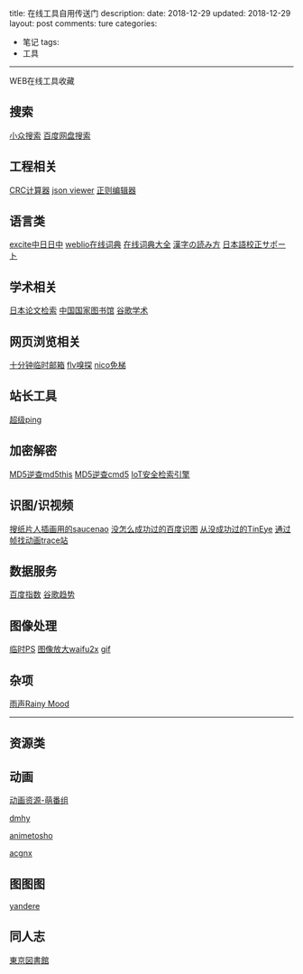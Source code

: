 title: 在线工具自用传送门
description: 
date: 2018-12-29
updated: 2018-12-29
layout: post
comments: ture
categories:
- 笔记
tags: 
- 工具
---

WEB在线工具收藏

<!--more-->

## 搜索

[小众搜索](https://bird.so/)
[百度网盘搜索](https://www.xiaobaipan.com/)


## 工程相关

[CRC计算器](https://www.lammertbies.nl/comm/info/crc-calculation.html)
[json viewer](http://jsonviewer.stack.hu/)
[正则编辑器](https://regex101.com/)


## 语言类

[excite中日日中](https://www.excite.co.jp/world/chinese/)
[weblio在线词典](https://www.weblio.jp/)
[在线词典大全](https://kotobank.jp/dictionary/)
[漢字の読み方](https://yomikatawa.com/kanji/)
[日本語校正サポート](https://www.kiji-check.com/)

## 学术相关

[日本论文检索](https://ci.nii.ac.jp/)
[中国国家图书馆](http://www.nlc.gov.cn/)
[谷歌学术](https://scholar.google.com.hk/schhp?hl=zh-CN&as_sdt=0)

## 网页浏览相关

[十分钟临时邮箱](https://10minutemail.com)
[flv嗅探](http://www.flvcd.com/)
[nico免梯](http://nico.vocalover.com/)

## 站长工具

[超级ping](http://ping.chinaz.com/)

## 加密解密

[MD5逆查md5this](http://www.md5this.com/)
[MD5逆查cmd5](https://www.cmd5.com/)
[IoT安全检索引擎](https://www.shodan.io/)

## 识图/识视频

[搜纸片人插画用的saucenao](http://saucenao.com/)
[没怎么成功过的百度识图](http://image.baidu.com/)
[从没成功过的TinEye](https://www.tineye.com/)
[通过帧找动画trace站](https://trace.moe/)

## 数据服务

[百度指数](http://index.baidu.com/)
[谷歌趋势](https://trends.google.com/trends/?hl=zh_CN)


## 图像处理

[临时PS](http://www.uupoop.com/)
[图像放大waifu2x](http://waifu2x.udp.jp/)
[gif](https://ezgif.com/)

## 杂项

[雨声Rainy Mood](http://www.rainymood.com/)


---

## 资源类

## 动画

[动画资源-萌番组](https://bangumi.moe/)

[dmhy](https://share.dmhy.org/)

[animetosho](https://animetosho.org/)

[acgnx](https://www.acgnx.se/)

## 图图图

[yandere](https://yande.re/post)

## 同人志

[東京図書館](https://www.tokyotosho.info/)
